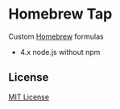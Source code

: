 # Homebrew Tap

Custom [Homebrew](https://github.com/Homebrew/homebrew) formulas

- 4.x node.js without npm

## License

[MIT License](http://en.wikipedia.org/wiki/MIT_License)

